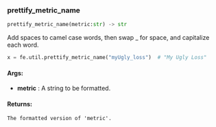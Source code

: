 

### prettify_metric_name
```python
prettify_metric_name(metric:str) -> str
```
Add spaces to camel case words, then swap _ for space, and capitalize each word.
```python
x = fe.util.prettify_metric_name("myUgly_loss")  # "My Ugly Loss"
```

#### Args:

* **metric** :  A string to be formatted.

#### Returns:
    The formatted version of 'metric'.